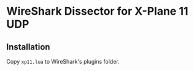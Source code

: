 # WireShark Dissector for X-Plane 11 UDP

## Installation
Copy `xp11.lua` to WireShark's plugins folder.

